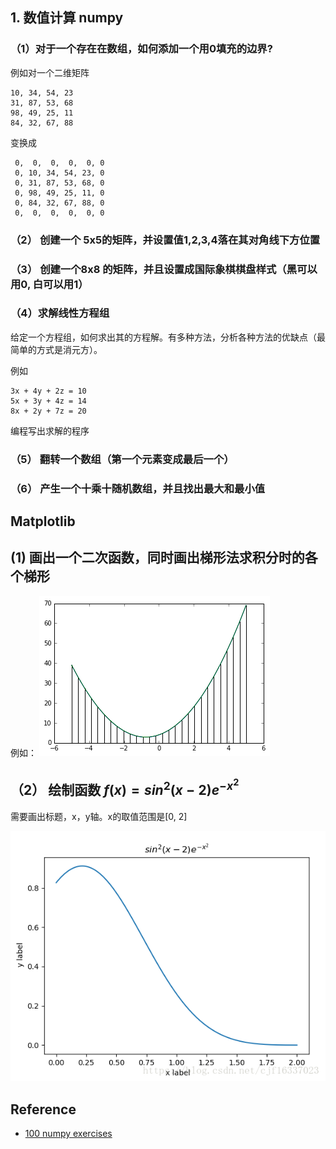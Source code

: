  
## 1. 数值计算 numpy


### （1）对于一个存在在数组，如何添加一个用0填充的边界?
例如对一个二维矩阵
```
10, 34, 54, 23
31, 87, 53, 68
98, 49, 25, 11
84, 32, 67, 88
```

变换成
```
 0,  0,  0,  0,  0, 0
 0, 10, 34, 54, 23, 0
 0, 31, 87, 53, 68, 0
 0, 98, 49, 25, 11, 0
 0, 84, 32, 67, 88, 0
 0,  0,  0,  0,  0, 0
```

### （2） 创建一个 5x5的矩阵，并设置值1,2,3,4落在其对角线下方位置


### （3） 创建一个8x8 的矩阵，并且设置成国际象棋棋盘样式（黑可以用0, 白可以用1）


### （4）求解线性方程组

给定一个方程组，如何求出其的方程解。有多种方法，分析各种方法的优缺点（最简单的方式是消元方）。

例如
```
3x + 4y + 2z = 10
5x + 3y + 4z = 14
8x + 2y + 7z = 20
```

编程写出求解的程序


### （5） 翻转一个数组（第一个元素变成最后一个）


### （6） 产生一个十乘十随机数组，并且找出最大和最小值


## Matplotlib


## (1) 画出一个二次函数，同时画出梯形法求积分时的各个梯形
例如：
![matplot_ex1](images/matplot_ex1.png)


## （2） 绘制函数 $f(x) = sin^2(x - 2) e^{-x^2}$
需要画出标题，x，y轴。x的取值范围是[0, 2]

![matplot_ex2](images/matplot_ex2.png)



## Reference
* [100 numpy exercises](https://github.com/rougier/numpy-100)